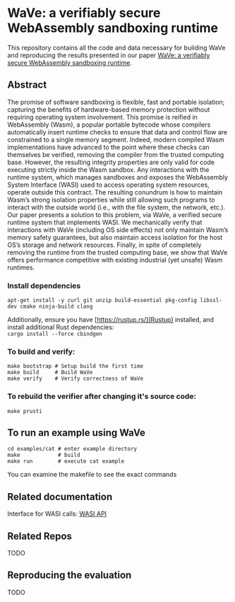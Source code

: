 # WaVe: a verifiably secure WebAssembly sandboxing runtime

This repository contains all the code and data necessary for building WaVe and reproducing the results presented in our paper [WaVe: a verifiably secure WebAssembly sandboxing runtime](https://cseweb.ucsd.edu/~dstefan/pubs/johnson:2022:wave.pdf).  
  
## Abstract
The promise of software sandboxing is flexible, fast and portable isolation; capturing the benefits of hardware-based memory protection without requiring operating system involvement. This promise is reified in WebAssembly (Wasm), a popular portable bytecode whose compilers automatically insert
runtime checks to ensure that data and control flow are constrained to a single memory segment. Indeed, modern compiled Wasm implementations have advanced to the point where these checks can themselves be verified, removing the compiler from the trusted computing base. However, the resulting integrity
properties are only valid for code executing strictly inside the Wasm sandbox. Any interactions with the runtime system, which manages sandboxes and exposes the WebAssembly System Interface (WASI) used to access operating system resources, operate outside this contract. The resulting conundrum is how to
maintain Wasm’s strong isolation properties while still allowing such programs to interact with the outside world (i.e., with the file system, the network, etc.). Our paper presents a solution to this problem, via WaVe, a verified secure runtime system that implements WASI. We mechanically verify that interactions with WaVe (including OS side effects) not only maintain Wasm’s memory safety guarantees, but also maintain access isolation for the host OS’s storage and network resources. Finally, in spite of completely removing the runtime from the trusted computing base, we show that WaVe offers performance competitive with existing industrial (yet unsafe) Wasm runtimes.

### Install dependencies
`apt-get install -y curl git unzip build-essential pkg-config libssl-dev cmake ninja-build clang`

Additionally, ensure you have [https://rustup.rs/](Rustup) installed, and install additional Rust dependencies:    
`cargo install --force cbindgen`

### To build and verify:  
```
make bootstrap # Setup build the first time
make build     # Build WaVe 
make verify    # Verify correctness of WaVe
```

### To rebuild the verifier after changing it's source code:  
`make prusti`

## To run an example using WaVe
```
cd examples/cat # enter example directory  
make            # build  
make run        # execute cat example  
```
You can examine the makefile to see the exact commands


## Related documentation
Interface for WASI calls: [WASI API](https://github.com/WebAssembly/WASI/blob/main/phases/snapshot/docs.md)  

## Related Repos
TODO

## Reproducing the evaluation
TODO
